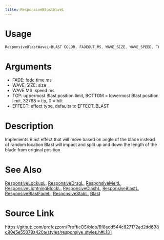 ```yaml
---
title: ResponsiveBlastWaveL
---
```


# Usage
```cpp
ResponsiveBlastWaveL<BLAST COLOR, FADEOUT_MS, WAVE_SIZE, WAVE_SPEED, TOP, BOTTOM, EFFECT>
```

# Arguments
 * FADE: fade time ms
 * WAVE_SIZE: size
 * WAVE MS: speed ms
 * TOP: uppermost Blast position limit, BOTTOM = lowermost Blast position limit, 32768 = tip, 0 = hilt
 * EFFECT: effect type, defaults to EFFECT_BLAST

# Description
Implements Blast effect that will move based on angle of the blade instead of random location Blast will impact and split up and down the length of the blade from original position

# See Also
[ResponsiveLockupL](/config/styles/ResponsiveLockupL.html), [ResponsiveDragL](/config/styles/ResponsiveDragL.html), [ResponsiveMeltL](/config/styles/ResponsiveMeltL.html), [ResponsiveLightningBlockL](/config/styles/ResponsiveLightningBlockL.html), [ResponsiveClashL](/config/styles/ResponsiveClashL.html), [ResponsiveBlastL](/config/styles/ResponsiveBlastL.html), [ResponsiveBlastFadeL](/config/styles/ResponsiveBlastFadeL.html), [ResponsiveStabL](/config/styles/ResponsiveStabL.html), [Blast](/config/styles/Blast.html)

# Source Link
https://github.com/profezzorn/ProffieOS/blob/6f8add544c627172ad2dd698c90e5e55078a420a/styles/responsive_styles.h#L131
